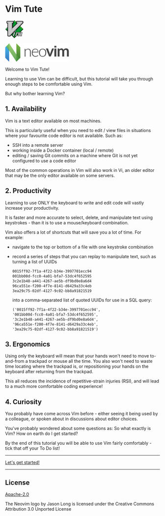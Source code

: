 # Vim Tute

<img alt="Vim Logo" src="images/logo-vim.png" height="60" style="display: block; margin-bottom: 1rem">
<img alt="Neovim Logo" src="images/logo-neovim.png" height="60" style="display: block; margin-bottom: 1rem">



Welcome to Vim Tute!

Learning to use Vim can be difficult, but this tutorial will take you through enough steps to be comfortable using Vim.

But why bother learning Vim?

## 1. Availability
Vim is a text editor available on most machines.

This is particularly useful when you need to edit / view files in situations where your
favourite code editor is not available.  Such as:
  - SSH into a remote server
  - working inside a Docker container (local / remote)
  - editing / saving Git commits on a machine where Git is not yet configured to use a code editor

Most of the common operations in Vim will also work in Vi, an older editor that may be the only
editor available on some servers.

## 2. Productivity
Learning to use ONLY the keyboard to write and edit code will vastly increase your productivity.

It is faster and more accurate to select, delete, and manipulate text using keystrokes - than it
is to use a mouse/keyboard combination.

Vim also offers a lot of shortcuts that will save you a lot of time. For example:
- navigate to the top or bottom of a file with one keystroke combination
- record a series of steps that you can replay to manipulate text, such as turning a list of UUIDs
    ```
    0015ff92-7f1a-4f22-b34e-3997701ecc94
    001bb00d-fcc0-4a01-bfa7-53dc4f652595
    3c2e1b48-a441-4267-ae5b-df9bd0e8a6d4
    96ca551e-f200-4f7e-8141-d6429a33c4eb
    3ea29c75-02df-4127-9c02-bb8a91821519
    ```

  into a comma-separated list of quoted UUIDs for use in a SQL query:
    ```
    ('0015ff92-7f1a-4f22-b34e-3997701ecc94',
    '001bb00d-fcc0-4a01-bfa7-53dc4f652595',
    '3c2e1b48-a441-4267-ae5b-df9bd0e8a6d4',
    '96ca551e-f200-4f7e-8141-d6429a33c4eb',
    '3ea29c75-02df-4127-9c02-bb8a91821519')
    ```

## 3. Ergonomics
Using only the keyboard will mean that your hands won't need to move to-and-from a trackpad or mouse
all the time. You also won't need to waste time locating where the trackpad is, or repositioning your
hands on the keyboard after returning from the trackpad.

This all reduces the incidence of repetitive-strain injuries (RSI), and will lead to a much more
comfortable coding experience!


## 4. Curiosity
You probably have come across Vim before - either seeing it being used by a colleague, or spoken
about in discussions about editor choices.

You've probably wondered about some questions as: So what exactly is Vim? How on earth do I get
started?

By the end of this tutorial you will be able to use Vim fairly comfortably - tick that off your To Do list!


---
[Let's get started!](00-setup.md)


---
## License
[Apache-2.0](LICENSE.txt)

The Neovim logo by Jason Long is licensed under the Creative Commons Attribution 3.0 Unported License
